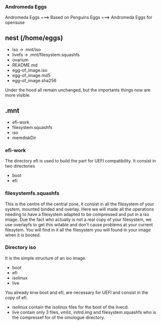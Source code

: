 ### Andromeda Eggs 

Andromeda Eggs ===> Based on Penguins Eggs ===> Andromeda Eggs for opensuse

## nest (/home/eggs)

* iso -> .mnt/iso
* livefs -> .mnt/filesystem.squashfs
* ovarium
* README.md
* egg-of_image.iso
* egg-of_image.md5
* egg-of_image.sha256


Under the hood all remain unchanged, but the importants things now are more visible.

## .mnt
* efi-work
* filesystem.squashfs
* iso
* memdiskDir

### efi-work
The directory efi is used to build the part for UEFI compatibility. It consist in two directories
* boot 
* efi

### filesystemfs.squashfs

This is the centre of the central zone, it consist in all the filesystem of your system, mounted  binded and overlay.
Here we will made all the operations needing to have a filesystem adapted to be compressed and put in a iso image.
Due the fact who actually is not a real copy of your filesystem, we use overlayfs to get this witable and don't cause problems at your current filesytem.
You will find in it all the filesystem you will found in your image when it is booted.

### Directory iso

It is the simple structure of an iso image.
* boot
* efi
* isolinux
* live

You already knw boot and efi, are necessary for UEFI and consist in the copy of efi.
* isolinux contain the isolinux files for the boot of the livecd.
* live contain only 3 files, vmliz, initrd.img and filesystem.squashfs who is the compressef for of the omologue directory.
